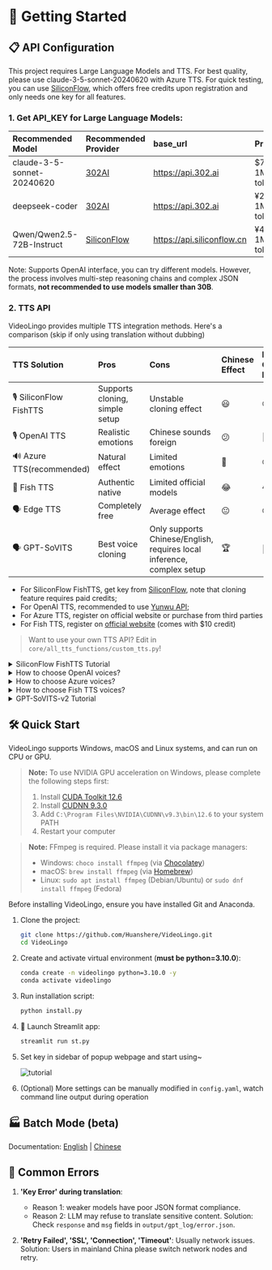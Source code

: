 # 🚀 Getting Started

## 📋 API Configuration
This project requires Large Language Models and TTS. For best quality, please use claude-3-5-sonnet-20240620 with Azure TTS. For quick testing, you can use [SiliconFlow](https://cloud.siliconflow.cn/i/ttKDEsxE), which offers free credits upon registration and only needs one key for all features.

### 1. **Get API_KEY for Large Language Models**:

| Recommended Model | Recommended Provider | base_url | Price | Effect |
|:-----|:---------|:---------|:-----|:---------|
| claude-3-5-sonnet-20240620 | [302AI](https://gpt302.saaslink.net/C2oHR9) | https://api.302.ai | $7.5 / 1M tokens | 🤩 |
| deepseek-coder | [302AI](https://gpt302.saaslink.net/C2oHR9) | https://api.302.ai | ¥2 / 1M tokens | 😃 |
| Qwen/Qwen2.5-72B-Instruct | [SiliconFlow](https://cloud.siliconflow.cn/i/ttKDEsxE) | https://api.siliconflow.cn | ¥4 / 1M tokens | 😃 |

Note: Supports OpenAI interface, you can try different models. However, the process involves multi-step reasoning chains and complex JSON formats, **not recommended to use models smaller than 30B**.

### 2. **TTS API**
VideoLingo provides multiple TTS integration methods. Here's a comparison (skip if only using translation without dubbing)

| TTS Solution | Pros | Cons | Chinese Effect | Non-Chinese Effect |
|:---------|:-----|:-----|:---------|:-----------|
| 🎙️ SiliconFlow FishTTS | Supports cloning, simple setup | Unstable cloning effect | 😃 | 😃 |
| 🎙️ OpenAI TTS | Realistic emotions | Chinese sounds foreign | 😕 | 🤩 |
| 🔊 Azure TTS(recommended) | Natural effect | Limited emotions | 🤩 | 😃 |
| 🎤 Fish TTS | Authentic native | Limited official models | 😂 | 😂 |
| 🗣 Edge TTS | Completely free | Average effect | 😐 | 😐 |
| 🗣️ GPT-SoVITS | Best voice cloning | Only supports Chinese/English, requires local inference, complex setup | 🏆 | 🚫 |

- For SiliconFlow FishTTS, get key from [SiliconFlow](https://cloud.siliconflow.cn/i/ttKDEsxE), note that cloning feature requires paid credits;
- For OpenAI TTS, recommended to use [Yunwu API](https://yunwu.zeabur.app/register?aff=TXMB);
- For Azure TTS, register on official website or purchase from third parties
- For Fish TTS, register on [official website](https://fish.audio/en/go-api/) (comes with $10 credit)
> Want to use your own TTS API? Edit in `core/all_tts_functions/custom_tts.py`!

<details>
<summary>SiliconFlow FishTTS Tutorial</summary>

Currently supports 3 modes:

1. `preset`: Uses fixed voice, can preview on [Official Playground](https://cloud.siliconflow.cn/playground/text-to-speech/17885302608), default is `anna`.
2. `clone(stable)`: Corresponds to fishtts api's `custom`, uses voice from uploaded audio, automatically samples first 10 seconds of video for voice, better voice consistency.
3. `clone(dynamic)`: Corresponds to fishtts api's `dynamic`, uses each sentence as reference audio during TTS, may have inconsistent voice but better effect.

</details>

<details>
<summary>How to choose OpenAI voices?</summary>

Voice list can be found on the [official website](https://platform.openai.com/docs/guides/text-to-speech/voice-options), such as `alloy`, `echo`, `nova`, etc. Modify `openai_tts.voice` in `config.yaml`.

</details>
<details>
<summary>How to choose Azure voices?</summary>

Recommended to try voices in the [online demo](https://speech.microsoft.com/portal/voicegallery). You can find the voice code in the code on the right, e.g. `zh-CN-XiaoxiaoMultilingualNeural`

</details>

<details>
<summary>How to choose Fish TTS voices?</summary>

Go to the [official website](https://fish.audio/en/) to listen and choose voices. Find the voice code in the URL, e.g. Dingzhen is `54a5170264694bfc8e9ad98df7bd89c3`. Popular voices are already added in `config.yaml`. To use other voices, modify the `fish_tts.character_id_dict` dictionary in `config.yaml`.

</details>

<details>
<summary>GPT-SoVITS-v2 Tutorial</summary>

1. Check requirements and download the package from [official Yuque docs](https://www.yuque.com/baicaigongchang1145haoyuangong/ib3g1e/dkxgpiy9zb96hob4#KTvnO).

2. Place `GPT-SoVITS-v2-xxx` and `VideoLingo` in the same directory. **Note they should be parallel folders.**

3. Choose one of the following ways to configure the model:

   a. Self-trained model:
   - After training, `tts_infer.yaml` under `GPT-SoVITS-v2-xxx\GPT_SoVITS\configs` will have your model path auto-filled. Copy and rename it to `your_preferred_english_character_name.yaml`
   - In the same directory as the `yaml` file, place reference audio named `your_preferred_english_character_name_reference_audio_text.wav` or `.mp3`, e.g. `Huanyuv2_Hello, this is a test audio.wav`
   - In VideoLingo's sidebar, set `GPT-SoVITS Character` to `your_preferred_english_character_name`.

   b. Use pre-trained model:
   - Download my model from [here](https://vip.123pan.cn/1817874751/8137723), extract and overwrite to `GPT-SoVITS-v2-xxx`.
   - Set `GPT-SoVITS Character` to `Huanyuv2`.

   c. Use other trained models:
   - Place `xxx.ckpt` in `GPT_weights_v2` folder and `xxx.pth` in `SoVITS_weights_v2` folder.
   - Following method a, rename `tts_infer.yaml` and modify `t2s_weights_path` and `vits_weights_path` under `custom` to point to your models, e.g.:
  
      ```yaml
      # Example config for method b:
      t2s_weights_path: GPT_weights_v2/Huanyu_v2-e10.ckpt
      version: v2
      vits_weights_path: SoVITS_weights_v2/Huanyu_v2_e10_s150.pth
      ```
   - Following method a, place reference audio in the same directory as the `yaml` file, named `your_preferred_english_character_name_reference_audio_text.wav` or `.mp3`, e.g. `Huanyuv2_Hello, this is a test audio.wav`. The program will auto-detect and use it.
   - ⚠️ Warning: **Please use English for `character_name`** to avoid errors. `reference_audio_text` can be in Chinese. Currently in beta, may produce errors.


   ```
   # Expected directory structure:
   .
   ├── VideoLingo
   │   └── ...
   └── GPT-SoVITS-v2-xxx
       ├── GPT_SoVITS
       │   └── configs
       │       ├── tts_infer.yaml
       │       ├── your_preferred_english_character_name.yaml
       │       └── your_preferred_english_character_name_reference_audio_text.wav
       ├── GPT_weights_v2
       │   └── [your GPT model file]
       └── SoVITS_weights_v2
           └── [your SoVITS model file]
   ```
        
After configuration, select `Reference Audio Mode` in the sidebar (see Yuque docs for details). During dubbing, VideoLingo will automatically open GPT-SoVITS inference API port in the command line, which can be closed manually after completion. Note that stability depends on the base model chosen.</details>

## 🛠️ Quick Start

VideoLingo supports Windows, macOS and Linux systems, and can run on CPU or GPU.

> **Note:** To use NVIDIA GPU acceleration on Windows, please complete the following steps first:
> 1. Install [CUDA Toolkit 12.6](https://developer.download.nvidia.com/compute/cuda/12.6.0/local_installers/cuda_12.6.0_560.76_windows.exe)
> 2. Install [CUDNN 9.3.0](https://developer.download.nvidia.com/compute/cudnn/9.3.0/local_installers/cudnn_9.3.0_windows.exe)
> 3. Add `C:\Program Files\NVIDIA\CUDNN\v9.3\bin\12.6` to your system PATH
> 4. Restart your computer

> **Note:** FFmpeg is required. Please install it via package managers:
> - Windows: ```choco install ffmpeg``` (via [Chocolatey](https://chocolatey.org/))
> - macOS: ```brew install ffmpeg``` (via [Homebrew](https://brew.sh/))
> - Linux: ```sudo apt install ffmpeg``` (Debian/Ubuntu) or ```sudo dnf install ffmpeg``` (Fedora)

Before installing VideoLingo, ensure you have installed Git and Anaconda.

1. Clone the project:
   ```bash
   git clone https://github.com/Huanshere/VideoLingo.git
   cd VideoLingo
   ```

2. Create and activate virtual environment (**must be python=3.10.0**):
   ```bash
   conda create -n videolingo python=3.10.0 -y
   conda activate videolingo
   ```

3. Run installation script:
   ```bash
   python install.py
   ```

4. 🎉 Launch Streamlit app:
   ```bash
   streamlit run st.py
   ```

5. Set key in sidebar of popup webpage and start using~

   ![tutorial](https://github.com/user-attachments/assets/983ba58b-5ae3-4132-90f5-6d48801465dd)

6. (Optional) More settings can be manually modified in `config.yaml`, watch command line output during operation

## 🏭 Batch Mode (beta)

Documentation: [English](/batch/README.md) | [Chinese](/batch/README.zh.md)

## 🚨 Common Errors

1. **'Key Error' during translation**: 
   - Reason 1: weaker models have poor JSON format compliance.
   - Reason 2: LLM may refuse to translate sensitive content.
   Solution: Check `response` and `msg` fields in `output/gpt_log/error.json`.

2. **'Retry Failed', 'SSL', 'Connection', 'Timeout'**: Usually network issues. Solution: Users in mainland China please switch network nodes and retry.
